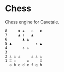 # Chess

Chess engine for Cavetale.

```
8     ♜ ♚   ♘   ♜ 
7     ♟ ♗   ♟     
6       ♟ ♟       
5 ♟           ♗ ♟ 
4       ♙ ♙       
3                 
2 ♙ ♙ ♙     ♙ ♙ ♙ 
1 ♖ ♘     ♔     ♖ 
  a b c d e f g h 
```

